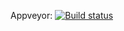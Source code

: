 Appveyor: [![Build status](https://ci.appveyor.com/api/projects/status/wjab4gw9nmd9iydx?svg=true)](https://ci.appveyor.com/project/github-param/jekyll)


